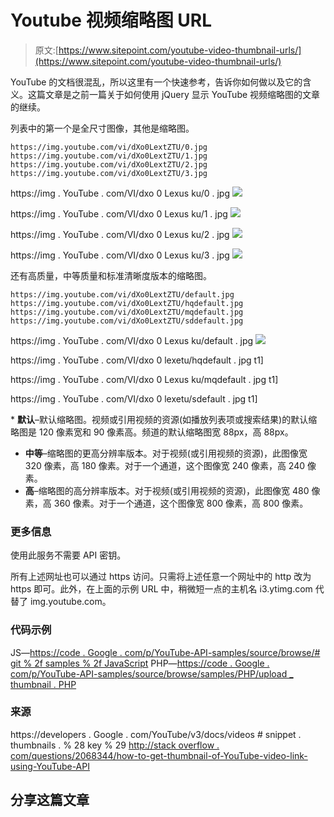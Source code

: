 # Youtube 视频缩略图 URL

> 原文:[https://www.sitepoint.com/youtube-video-thumbnail-urls/](https://www.sitepoint.com/youtube-video-thumbnail-urls/)

YouTube 的文档很混乱，所以这里有一个快速参考，告诉你如何做以及它的含义。这篇文章是之前一篇关于如何使用 jQuery 显示 YouTube 视频缩略图的文章的继续。

列表中的第一个是全尺寸图像，其他是缩略图。

```
https://img.youtube.com/vi/dXo0LextZTU/0.jpg
https://img.youtube.com/vi/dXo0LextZTU/1.jpg
https://img.youtube.com/vi/dXo0LextZTU/2.jpg
https://img.youtube.com/vi/dXo0LextZTU/3.jpg
```

https://img . YouTube . com/VI/dxo 0 Lexus ku/0 . jpg
![](../Images/b9a015f2f7b243e99b59378b2854ea71.png)

https://img . YouTube . com/VI/dxo 0 Lexus ku/1 . jpg
![](../Images/d1f584f1dfd6cc996534f768fb85ca80.png)

https://img . YouTube . com/VI/dxo 0 Lexus ku/2 . jpg
![](../Images/eb29f496e01d5b6db176648741cd9d6d.png)

https://img . YouTube . com/VI/dxo 0 Lexus ku/3 . jpg
![](../Images/325928c29eed273ef9b300a6b2793c1e.png)

还有高质量，中等质量和标准清晰度版本的缩略图。

```
https://img.youtube.com/vi/dXo0LextZTU/default.jpg
https://img.youtube.com/vi/dXo0LextZTU/hqdefault.jpg
https://img.youtube.com/vi/dXo0LextZTU/mqdefault.jpg
https://img.youtube.com/vi/dXo0LextZTU/sddefault.jpg
```

https://img . YouTube . com/VI/dxo 0 Lexus ku/default . jpg
![](../Images/6e0fd204a7282eb481aef35e36219580.png)

https://img . YouTube . com/VI/dxo 0 lexetu/hqdefault . jpg
t1]

https://img . YouTube . com/VI/dxo 0 Lexus ku/mqdefault . jpg
t1]

https://img . YouTube . com/VI/dxo 0 lexetu/sdefault . jpg
t1]

 <h3valid key="" values="" are="" h3="">* **默认**–默认缩略图。视频或引用视频的资源(如播放列表项或搜索结果)的默认缩略图是 120 像素宽和 90 像素高。频道的默认缩略图宽 88px，高 88px。
* **中等**–缩略图的更高分辨率版本。对于视频(或引用视频的资源)，此图像宽 320 像素，高 180 像素。对于一个通道，这个图像宽 240 像素，高 240 像素。
* **高**–缩略图的高分辨率版本。对于视频(或引用视频的资源)，此图像宽 480 像素，高 360 像素。对于一个通道，这个图像宽 800 像素，高 800 像素。

### 更多信息

使用此服务不需要 API 密钥。

所有上述网址也可以通过 https 访问。只需将上述任意一个网址中的 http 改为 https 即可。此外，在上面的示例 URL 中，稍微短一点的主机名 i3.ytimg.com 代替了 img.youtube.com。

### 代码示例

JS—[https://code . Google . com/p/YouTube-API-samples/source/browse/# git % 2f samples % 2f JavaScript](https://code.google.com/p/youtube-api-samples/source/browse/#git%2Fsamples%2Fjavascript)
PHP—[https://code . Google . com/p/YouTube-API-samples/source/browse/samples/PHP/upload _ thumbnail . PHP](https://code.google.com/p/youtube-api-samples/source/browse/samples/php/upload_thumbnail.php)

### 来源

https://developers . Google . com/YouTube/v3/docs/videos # snippet . thumbnails . % 28 key % 29
[http://stack overflow . com/questions/2068344/how-to-get-thumbnail-of-YouTube-video-link-using-YouTube-API](http://stackoverflow.com/questions/2068344/how-to-get-thumbnail-of-youtube-video-link-using-youtube-api)</h3valid> 

## 分享这篇文章